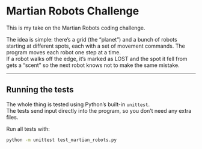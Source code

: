 # Martian Robots Challenge

This is my take on the Martian Robots coding challenge.

The idea is simple: there’s a grid (the “planet”) and a bunch of robots starting at different spots, each with a set of movement commands. The program moves each robot one step at a time.  
If a robot walks off the edge, it’s marked as LOST and the spot it fell from gets a “scent” so the next robot knows not to make the same mistake.

---

## Running the tests

The whole thing is tested using Python’s built-in `unittest`.  
The tests send input directly into the program, so you don’t need any extra files.

Run all tests with:

```bash
python -m unittest test_martian_robots.py
